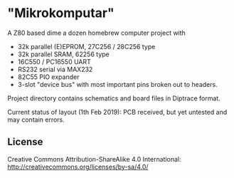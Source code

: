 # "Mikrokomputar" #

A Z80 based dime a dozen homebrew computer project with

 - 32k parallel (E)EPROM, 27C256 / 28C256 type
 - 32k parallel SRAM, 62256 type
 - 16C550 / PC16550 UART
 - RS232 serial via MAX232
 - 82C55 PIO expander
 - 3-slot "device bus" with most important pins broken out to headers. 

Project directory contains schematics and board files in Diptrace format.

Current status of layout (1th Feb 2019): PCB received, but yet untested and may contain errors.

## License ##

Creative Commons Attribution-ShareAlike 4.0 International: http://creativecommons.org/licenses/by-sa/4.0/
